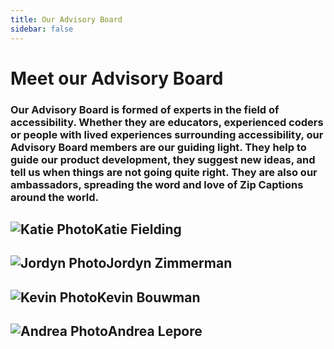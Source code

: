 ```yaml
---
title: Our Advisory Board
sidebar: false
---
```


# Meet our Advisory Board

### Our Advisory Board is formed of experts in the field of accessibility. Whether they are educators, experienced coders or people with lived experiences surrounding accessibility, our Advisory Board members are our guiding light. They help to guide our product development, they suggest new ideas, and tell us when things are not going quite right. They are also our ambassadors, spreading the word and love of Zip Captions around the world.





## <div style="display: flex; align-items: center;">![Katie Photo](/images/Katie_Circle.png "Katie")  Katie Fielding </div>

## <div style="display: flex; align-items: center;">![Jordyn Photo](/images/Jordyn_Circle.png "Jordyn") Jordyn Zimmerman </div>


## <div style="display: flex; align-items: center;">![Kevin Photo](/images/Kevin_Circle.png "Kevin") Kevin Bouwman </div>

## <div style="display: flex; align-items: center;">![Andrea Photo](/images/Andrea_Circle.png "Andrea") Andrea Lepore </div>